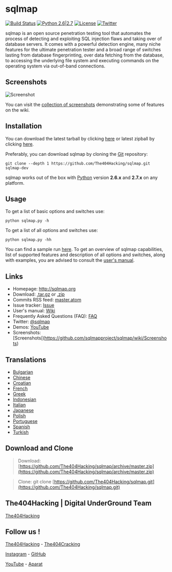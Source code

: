# sqlmap

[![Build Status](https://api.travis-ci.org/sqlmapproject/sqlmap.svg?branch=master)](https://api.travis-ci.org/sqlmapproject/sqlmap) [![Python 2.6|2.7](https://img.shields.io/badge/python-2.6|2.7-yellow.svg)](https://www.python.org/) [![License](https://img.shields.io/badge/license-GPLv2-red.svg)](https://raw.githubusercontent.com/sqlmapproject/sqlmap/master/doc/COPYING) [![Twitter](https://img.shields.io/badge/twitter-@sqlmap-blue.svg)](https://twitter.com/sqlmap)

sqlmap is an open source penetration testing tool that automates the process of detecting and exploiting SQL injection flaws and taking over of database servers. It comes with a powerful detection engine, many niche features for the ultimate penetration tester and a broad range of switches lasting from database fingerprinting, over data fetching from the database, to accessing the underlying file system and executing commands on the operating system via out-of-band connections.

Screenshots
----

![Screenshot](https://raw.github.com/wiki/sqlmapproject/sqlmap/images/sqlmap_screenshot.png)

You can visit the [collection of screenshots](https://github.com/sqlmapproject/sqlmap/wiki/Screenshots) demonstrating some of features on the wiki.

Installation
----

You can download the latest tarball by clicking [here](https://github.com/The404Hacking/sqlmap/tarball/master) or latest zipball by clicking  [here](https://github.com/The404Hacking/sqlmap/zipball/master).

Preferably, you can download sqlmap by cloning the [Git](https://github.com/The404Hacking/sqlmap) repository:

    git clone --depth 1 https://github.com/The404Hacking/sqlmap.git sqlmap-dev

sqlmap works out of the box with [Python](http://www.python.org/download/) version **2.6.x** and **2.7.x** on any platform.

Usage
----

To get a list of basic options and switches use:

    python sqlmap.py -h

To get a list of all options and switches use:

    python sqlmap.py -hh

You can find a sample run [here](https://asciinema.org/a/46601).
To get an overview of sqlmap capabilities, list of supported features and description of all options and switches, along with examples, you are advised to consult the [user's manual](https://github.com/sqlmapproject/sqlmap/wiki/Usage).

Links
----

* Homepage: http://sqlmap.org
* Download: [.tar.gz](https://github.com/The404Hacking/sqlmap/tarball/master) or [.zip](https://github.com/The404Hacking/sqlmap/zipball/master)
* Commits RSS feed: [master.atom](https://github.com/The404Hacking/sqlmap/commits/master.atom)
* Issue tracker: [Issue](https://github.com/sqlmapproject/sqlmap/issues)
* User's manual: [Wiki](https://github.com/sqlmapproject/sqlmap/wiki)
* Frequently Asked Questions (FAQ): [FAQ](https://github.com/sqlmapproject/sqlmap/wiki/FAQ)
* Twitter: [@sqlmap](https://twitter.com/sqlmap)
* Demos: [YouTube](http://www.youtube.com/user/inquisb/videos)
* Screenshots: [Screenshots[(https://github.com/sqlmapproject/sqlmap/wiki/Screenshots)

Translations
----

* [Bulgarian](https://github.com/The404Hacking/sqlmap/blob/master/doc/translations/README-bg-BG.md)
* [Chinese](https://github.com/The404Hacking/sqlmap/blob/master/doc/translations/README-zh-CN.md)
* [Croatian](https://github.com/The404Hacking/sqlmap/blob/master/doc/translations/README-hr-HR.md)
* [French](https://github.com/The404Hacking/sqlmap/blob/master/doc/translations/README-fr-FR.md)
* [Greek](https://github.com/The404Hacking/sqlmap/blob/master/doc/translations/README-gr-GR.md)
* [Indonesian](https://github.com/The404Hacking/sqlmap/blob/master/doc/translations/README-id-ID.md)
* [Italian](https://github.com/The404Hacking/sqlmap/blob/master/doc/translations/README-it-IT.md)
* [Japanese](https://github.com/The404Hacking/sqlmap/blob/master/doc/translations/README-ja-JP.md)
* [Polish](https://github.com/The404Hacking/sqlmap/blob/master/doc/translations/README-pl-PL.md)
* [Portuguese](https://github.com/The404Hacking/sqlmap/blob/master/doc/translations/README-pt-BR.md)
* [Spanish](https://github.com/The404Hacking/sqlmap/blob/master/doc/translations/README-es-MX.md)
* [Turkish](https://github.com/The404Hacking/sqlmap/blob/master/doc/translations/README-tr-TR.md)

## Download and Clone
> Download: [https://github.com/The404Hacking/sqlmap/archive/master.zip](https://github.com/The404Hacking/sqlmap/archive/master.zip)

> Clone: git clone [https://github.com/The404Hacking/sqlmap.git](https://github.com/The404Hacking/sqlmap.git)

## The404Hacking | Digital UnderGround Team
[The404Hacking](https://T.me/The404Hacking)

## Follow us !
[The404Hacking](https://T.me/The404Hacking) - [The404Cracking](https://T.me/The404Cracking)

[Instagram](https://instagram.com/The404Hacking) - [GitHub](https://github.com/The404Hacking)

[YouTube](http://yon.ir/youtube404) - [Aparat](http://www.aparat.com/The404Hacking)
